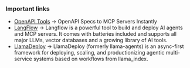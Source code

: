 ### Important links
- [OpenAPI Tools](https://openapitools.com/) -> OpenAPI Specs to MCP Servers Instantly
- [LangFlow](https://www.langflow.org/) -> Langflow is a powerful tool to build and deploy AI agents and MCP servers. It comes with batteries included and supports all major LLMs, vector databases and a growing library of AI tools.
- [LlamaDeploy](https://docs.llamaindex.ai/en/stable/module_guides/llama_deploy/) -> LlamaDeploy (formerly llama-agents) is an async-first framework for deploying, scaling, and productionizing agentic multi-service systems based on workflows from llama_index.
